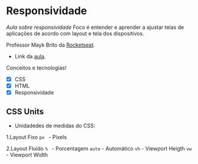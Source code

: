 # Responsividade

*Aula sobre responsividade*
 Foco é entender e aprender a ajustar telas de aplicações de acordo com layout e tela dos dispositivos.

Professor Mayk Brito da [Rocketseat](https://rocketseat.com.br/).

- Link da [aula](https://www.youtube.com/watch?v=H91DhKPjhPk).

Conceitos e tecnologias!
- [X] CSS
- [X] HTML
- [X] Responsividade

## CSS Units

- Unidadedes de medidas do CSS:

1.Layout Fixo
``` px  ``` - Pixels

2.Layout Fluído
``` %  ``` - Porcentagem
``` auto ``` - Automático
` vh ` - Viewport Heigth
` vw ` - Viewport Width